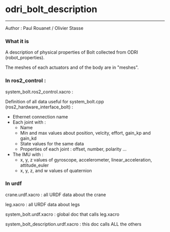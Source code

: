 # odri_bolt_description
----------------------

Author : Paul Rouanet / Olivier Stasse

### What it is

A description of physical properties of Bolt collected from ODRI (robot_properties).

The meshes of each actuators and of the body are in "meshes".

### In ros2_control :

system_bolt.ros2_control.xacro :

Definition of all data useful for system_bolt.cpp (ros2_hardware_interface_bolt) :

   - Ethernet connection name
   - Each joint with :
      - Name
      - Min and max values about position, velcity, effort, gain_kp and gain_kd
      - State values for the same data
      - Properties of each joint : offset, number, polarity ...
   - The IMU with :
      - x, y, z values of gyroscope, accelerometer, linear_acceleration, attitude_euler
      - x, y, z, and w values of quaternion

### In urdf

crane.urdf.xacro : all URDF data about the crane

leg.xacro : all URDF data about legs

system_bolt.urdf.xacro : global doc that calls leg.xacro

system_bolt_description.urdf.xacro : this doc calls ALL the others

